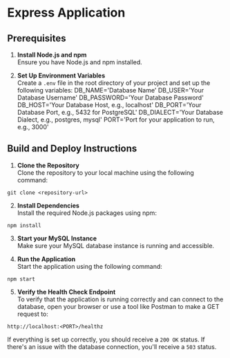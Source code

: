 # Express Application

## Prerequisites

1. **Install Node.js and npm**  
   Ensure you have Node.js and npm installed.

2. **Set Up Environment Variables**  
   Create a `.env` file in the root directory of your project and set up the following variables:
DB_NAME='Database Name'
DB_USER='Your Database Username'
DB_PASSWORD='Your Database Password'
DB_HOST='Your Database Host, e.g., localhost'
DB_PORT='Your Database Port, e.g., 5432 for PostgreSQL'
DB_DIALECT='Your Database Dialect, e.g., postgres, mysql'
PORT='Port for your application to run, e.g., 3000'



## Build and Deploy Instructions

1. **Clone the Repository**  
Clone the repository to your local machine using the following command:

`git clone <repository-url>`

2. **Install Dependencies**  
Install the required Node.js packages using npm:

`npm install`

3. **Start your MySQL Instance**  
Make sure your MySQL database instance is running and accessible.

4. **Run the Application**  
Start the application using the following command:

`npm start`

5. **Verify the Health Check Endpoint**  
To verify that the application is running correctly and can connect to the database, open your browser or use a tool like Postman to make a GET request to:

`http://localhost:<PORT>/healthz`

If everything is set up correctly, you should receive a `200 OK` status. If there's an issue with the database connection, you'll receive a `503` status.

